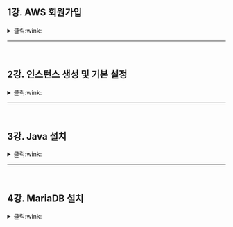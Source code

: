 ## 1강. AWS 회원가입

<details>
    <summary> 클릭:wink: </summary> 
<br>
  
* Sign up for AWS   

Root user email address : 본인 이메일   
AWS account name : 닉네임   
Verift address email 클릭   
본인이 입력한 이메일에 인증번호 확인 후 입력   
비밀번호 입력   
<br>

Personal - for your projectc 체크   
한국주소 영어로 입력(네이버에 한글 주소 영어로 검색)   
<br>

해외 결재까지 가능한 카드 등록   
카드 소유자 기재   
영수증을 받을 이메일 기재(가입 이메일과 동일해도 됨)   
<br>

핸드폰 인증 페이지   
인증번호 입력   
<br>

select a support plan : 가장 왼쪽 체크   
  
<br>
</details>

* * *
<br>

## 2강. 인스턴스 생성 및 기본 설정   

<details>
    <summary> 클릭:wink: </summary> 
<br>
  
* Lightsail 검색   

인스턴스 생성 클릭   
인스턴스 위치 : 서울 로 설정   
인스턴스 이미지 선택 - 플랫폼 선택 : 리눅스/유닉스   
인스턴스 이미지 선택 - 청사진 선택 - OS전용, 아마존 리눅스2(추천)   
인스턴스 플랜 선택 -  10달러 (3개월 무료니까~)   
인스턴스 식별 - 본인이 설정하고 싶은 이름 설정   
인스턴스 만들기 클릭   
<br>

인스턴스 생성 후 Putty와 같은 ssh Tool 등으로 접속   
하지만 생성된 인스턴스 우측 상단 오렌지 상자 클릭하여 바로 접속 가능   
```
접속 시 update 하라는 말과 함께 명령어 출력, 이에 맞게 update 실시
#sudo yum update   
#y   

Complete! 되면   
[hostname 이름 확인]
#hostname   
    
[hostname 이름 변경]
#sudo hostnamectl set -hostname 원하는이름   

[변경된 hostname 확인] #hostname   
해당 터미널 리부팅하면 'user@변경된 이름' 확인 가능
```
<br>   

```
[서버시간 확인]
#date   
위 내용 확인 결과 현재 '서울'시간과 다름
    
[시간 맞추기]
#sudo timedatectl set timezone Asia/Seoul
    
[정상적으로 시간 나오는 것 확인]
#date  
```
<br>
    
- 여기까지 AWS 인스턴스 생성 및 Lightsail 기본 세팅 완료   
- 고정아이피는 데이터베이스 연결 시 함께 할 예정   

<br>
</details>

* * *
<br>

## 3강. Java 설치   

<details>
    <summary> 클릭:wink: </summary> 
<br>
  
(2강에서 생성한 인스턴스 터미널에서 실습 중)
<br>

- Java 설치
```
[list에서 다운받을 수 있는 항목들 확인]
#yum list
    
[list에서 'java 11' 포함된 것 찾기]
#yum list | grep java-11

출력된 항목 중 'headless' 포함된 것 설치
headless는 GUI 관련된 것이 포함되지 않은 것
서버에서 기동시 인터페이스가 필요없으므로 headless 다운 받으면 됨

[java11 설치]
#sudo yum install java-11-amazon-corretto-headless
#y

Complete! 되면
[지금까지 내용 지우기]
#clear
    
[잘 설치되었는지 확인]
#java -version
#javac -version
```
<br>

- Java 파일 생성 후 컴파일하기
```
[현재 디렉토리 확인(print working directory)]
#pwd

[디렉토리 만들기]
#mkdir 원하는 폴더이름

[list 확인하여 방금 만든 폴더 확인]
#ls
(이제 원하는 폴더이름을 'ssum'이라 하겠음)

[폴더 ssum 으로 이동]
#cd ssum

[java 파일 만들기]
#vi Hello.java
    
Hello.java 열리면 i(insert) 입력 후 코드 입력
```
```java
public class Hello {
  public static void main(String[] args) {
    System.out.pringln("Hello World");
  }
}
```
```
Hello.java 입력이 끝나면
[입력 내용 저장하고 command line으로 나가기]
esc → :wq  → enter

[지금까지 내용 지우기]
#clear
    
[생성된 Hello.java 확인 가능]
#ls
    
[현재 경로 확인]
#pwd
    
[파일이 있는 디렉토리 가서 java 파일 컴파일하기]
#javac Hello.java

[ssum 폴더에서 컴파일된 Hello.class 확인]
#ls

[Hello.class 실행해보기]
#java Hello
Hello World 출력
``` 
<br>
    
- Java 설치 후 컴파일하여 정상적으로 설치되어 작동하는 것 확인

<br>
</details>

* * *
<br>

## 4강. MariaDB 설치   

<details>
    <summary> 클릭:wink: </summary> 
<br>
    
- 2강에서 생성한 인스턴스 터미널에서 실습 중    
- 3강에서 java 설치 및 컴파일 테스트 완료
<br>

```
[list에서 mariadb 확인]
#yum list | grep mariadb
출력 결과 mariadb5 ver.5보다 더 상위 버전 mariadb 필요
  
yum ~ 통해서 다운로드 가능하지만 yum 에서 설정이 필요함
편하게 다운받기 위해 아마존 패키지 활용하여 상위 버전 mariadb 설치
[다운받을 수 있는 패키지 확인]
#amazon-linux-extras
#amazon-linux-extras | grep mariadb
#sudo amazon-linux-extras install mariadb10.5
#y
#clear
```
```
[설치확인]
#mariadb -V
#mysql -V
    
[mariadb 켜져있는지 확인]
#sudo systemctl status mariadb
   
[mariadb 꺼져있으면 켜기]
(mariadb 꺼져있으면 Active: inactive (dead)라고 결과 출력됨)
#sudo systemctl start mariadb

[mariadb 켜져있는지 재확인]
(Active: active (running) 출력됨)
#sudo systemctl status mariadb

[초기 패스워드 설정]
#sudo mysqladmin -u root -p password
Enter password: #아무거나 password 입력
New password: #root 계정 때 쓰는 원하는 password 입력
Confirm new password: #방금 입력한 password 재입력
    
[mysql root계정 들어가기]
#mysql -u root -p
Enter password: #설정한 password 입력
```
<br>
    
 - MySQL Workbench 접속 (이외의 사용하는 DB Tool로 접속 가능)   
 - 새로운 Connection 만들기   
   - Connection name : 원하는 것
   - (중요) Hostname : 인스턴스 ip 입력   
   - Username : root 
   - password 입력창 활성화 시 root 계정 password 입력   
   - Test Connection 클릭
 
 - Amazon Lightsail
    
```
[]
#
    
[]
#
 
[]
#
    
```
  
<br>
</details>
